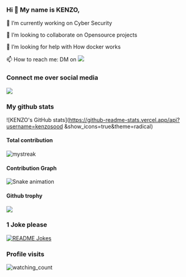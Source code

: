 ### Hi 👋 My name is KENZO,

<!--
**kenzosood/kenzosood** is a ✨ _special_ ✨ repository because its `README.md` (this file) appears on your GitHub profile.

Here are some ideas to get you started:
-->

🔭 I’m currently working on Cyber Security

👯 I’m looking to collaborate on Opensource projects

🤔 I’m looking for help with How docker works


📫 How to reach me:  DM on [<img src="https://img.shields.io/badge/-Instagram-red" />](https://instagram.com/kenzosood "DM on Instagram")

### Connect me over social media

[<img src="https://img.shields.io/badge/LinkedIn-0077B5?style=for-the-badge&logo=linkedin&logoColor=white" />](https://www.linkedin.com/in/kenzosood/ "LinkedIn") 

### My github stats

![KENZO's GitHub stats](https://github-readme-stats.vercel.app/api?username=kenzosood &show_icons=true&theme=radical)

#### Total contribution

<img src="https://github-readme-streak-stats.herokuapp.com/?user=kenzosood &theme=tokyonight" alt="mystreak"/>

#### Contribution Graph

![Snake animation](https://github.com/kenzosood/kenzosood/blob/output/github-contribution-snake.svg)


#### Github trophy

<img src="https://github-profile-trophy.vercel.app/?username=kenzosood&theme=juicyfresh&no-bg=true" />

### 1 Joke please

<a href="https://readme-jokes.vercel.app"><img align="center" src="https://readme-jokes.vercel.app/api" alt="README Jokes"></a>

### Profile visits

<img src="https://komarev.com/ghpvc/?username=kenzosood&color=brightgreen" alt="watching_count" />
